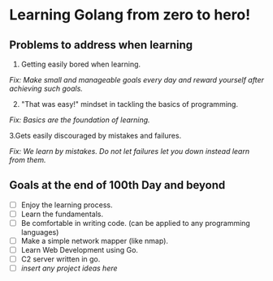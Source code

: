 # Learning Golang from zero to hero!

## Problems to address when learning

1. Getting easily bored when learning.

 *Fix: Make small and manageable goals every day and reward yourself after achieving such goals.*

2. "That was easy!" mindset in tackling the basics of programming.

 *Fix: Basics are the foundation of learning.*

3.Gets easily discouraged by mistakes and failures.

 *Fix: We learn by mistakes. Do not let failures let you down instead learn from them.*

## Goals at the end of 100th Day and beyond

- [ ] Enjoy the learning process.
- [ ] Learn the fundamentals.
- [ ] Be comfortable in writing code. (can be applied to any programming languages)
- [ ] Make a simple network mapper (like nmap).
- [ ] Learn Web Development using Go.
- [ ] C2 server written in go.
- [ ] *insert any project ideas here*
